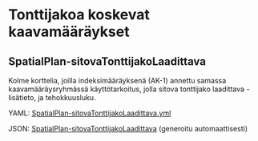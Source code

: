 # Tonttijakoa koskevat kaavamääräykset

## SpatialPlan-sitovaTonttijakoLaadittava
Kolme korttelia, joilla indeksimääräyksenä (AK-1) annettu samassa kaavamääräysryhmässä käyttötarkoitus, jolla sitova tonttijako laadittava -lisätieto, ja tehokkuusluku.

YAML: [SpatialPlan-sitovaTonttijakoLaadittava.yml](./SpatialPlan-sitovaTonttijakoLaadittava.yml)

JSON: [SpatialPlan-sitovaTonttijakoLaadittava](./SpatialPlan-sitovaTonttijakoLaadittava.md) (generoitu automaattisesti)


